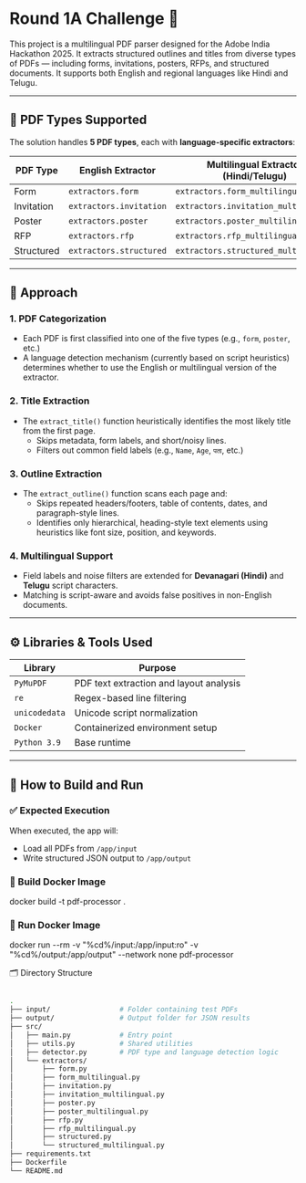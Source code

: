 # Round 1A Challenge 📝

This project is a multilingual PDF parser designed for the Adobe India Hackathon 2025. It extracts structured outlines and titles from diverse types of PDFs — including forms, invitations, posters, RFPs, and structured documents. It supports both English and regional languages like Hindi and Telugu.

---

## 📌 PDF Types Supported

The solution handles **5 PDF types**, each with **language-specific extractors**:

| PDF Type     | English Extractor       | Multilingual Extractor (Hindi/Telugu) |
|--------------|-------------------------|----------------------------------------|
| Form         | `extractors.form`       | `extractors.form_multilingual`        |
| Invitation   | `extractors.invitation` | `extractors.invitation_multilingual`  |
| Poster       | `extractors.poster`     | `extractors.poster_multilingual`      |
| RFP          | `extractors.rfp`        | `extractors.rfp_multilingual`         |
| Structured   | `extractors.structured` | `extractors.structured_multilingual`  |

---

## 🧠 Approach

### 1. **PDF Categorization**
- Each PDF is first classified into one of the five types (e.g., `form`, `poster`, etc.)
- A language detection mechanism (currently based on script heuristics) determines whether to use the English or multilingual version of the extractor.

### 2. **Title Extraction**
- The `extract_title()` function heuristically identifies the most likely title from the first page.
  - Skips metadata, form labels, and short/noisy lines.
  - Filters out common field labels (e.g., `Name`, `Age`, `पता`, etc.)

### 3. **Outline Extraction**
- The `extract_outline()` function scans each page and:
  - Skips repeated headers/footers, table of contents, dates, and paragraph-style lines.
  - Identifies only hierarchical, heading-style text elements using heuristics like font size, position, and keywords.

### 4. **Multilingual Support**
- Field labels and noise filters are extended for **Devanagari (Hindi)** and **Telugu** script characters.
- Matching is script-aware and avoids false positives in non-English documents.

---

## ⚙️ Libraries & Tools Used

| Library       | Purpose                                  |
|---------------|------------------------------------------|
| `PyMuPDF`     | PDF text extraction and layout analysis  |
| `re`          | Regex-based line filtering               |
| `unicodedata` | Unicode script normalization             |
| `Docker`      | Containerized environment setup          |
| `Python 3.9`  | Base runtime                             |

---

## 🚀 How to Build and Run

### ✅ Expected Execution
When executed, the app will:
- Load all PDFs from `/app/input`
- Write structured JSON output to `/app/output`

### 🔧 Build Docker Image


docker build -t pdf-processor .

### 🔧 Run Docker Image


docker run --rm -v "%cd%/input:/app/input:ro" -v "%cd%/output:/app/output" --network none pdf-processor


🗂️ Directory Structure

```bash

.
├── input/                 # Folder containing test PDFs
├── output/                # Output folder for JSON results
├── src/
│   ├── main.py            # Entry point
│   ├── utils.py           # Shared utilities
│   ├── detector.py        # PDF type and language detection logic
│   └── extractors/
│       ├── form.py
│       ├── form_multilingual.py
│       ├── invitation.py
│       ├── invitation_multilingual.py
│       ├── poster.py
│       ├── poster_multilingual.py
│       ├── rfp.py
│       ├── rfp_multilingual.py
│       ├── structured.py
│       └── structured_multilingual.py
├── requirements.txt
├── Dockerfile
└── README.md
